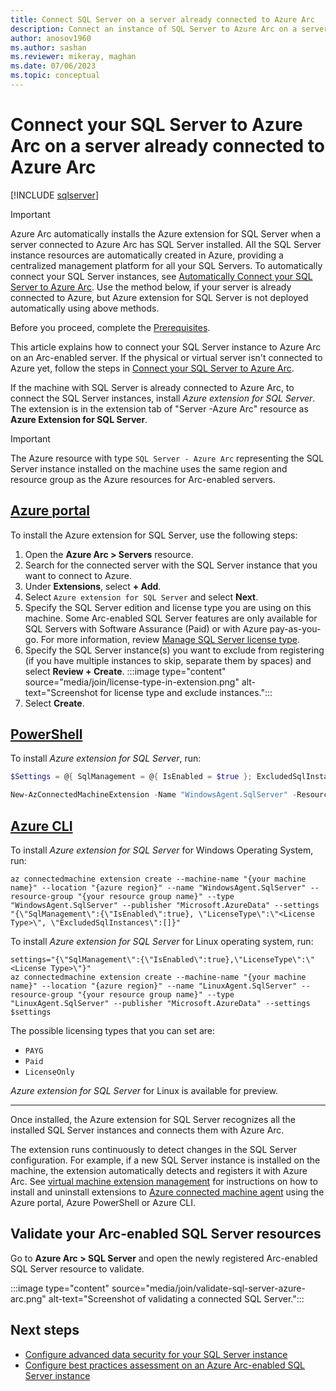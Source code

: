 ```yaml
---
title: Connect SQL Server on a server already connected to Azure Arc
description: Connect an instance of SQL Server to Azure Arc on a server that is already connected to Arc. Allows you to manage SQL Server centrally, as an Arc-enabled resource.
author: anosov1960
ms.author: sashan
ms.reviewer: mikeray, maghan
ms.date: 07/06/2023
ms.topic: conceptual
---
```


# Connect your SQL Server to Azure Arc on a server already connected to Azure Arc

[!INCLUDE [sqlserver](../../includes/applies-to-version/sqlserver.md)]

> [!IMPORTANT]  
> Azure Arc automatically installs the Azure extension for SQL Server when a server connected to Azure Arc has SQL Server installed. All the SQL Server instance resources are automatically created in Azure, providing a centralized management platform for all your SQL Servers.
To automatically connect your SQL Server instances, see [Automatically Connect your SQL Server to Azure Arc](automatically-connect.md).
Use the method below, if your server is already connected to Azure, but Azure extension for SQL Server is not deployed automatically using above methods.
>

Before you proceed, complete the [Prerequisites](prerequisites.md#prerequisites).

This article explains how to connect your SQL Server instance to Azure Arc on an Arc-enabled server. If the physical or virtual server isn't connected to Azure yet, follow the steps in [Connect your SQL Server to Azure Arc](connect.md).

If the machine with SQL Server is already connected to Azure Arc, to connect the SQL Server instances, install *Azure extension for SQL Server*. The extension is in the extension tab of "Server -Azure Arc" resource as **Azure Extension for SQL Server**.

> [!IMPORTANT]  
> The Azure resource with type `SQL Server - Azure Arc` representing the SQL Server instance installed on the machine uses the same region and resource group as the Azure resources for Arc-enabled servers.

## [Azure portal](#tab/azure)

To install the Azure extension for SQL Server, use the following steps:

1. Open the **Azure Arc > Servers** resource.
1. Search for the connected server with the SQL Server instance that you want to connect to Azure.
1. Under **Extensions**, select **+ Add**.
1. Select `Azure extension for SQL Server` and select **Next**.
1. Specify the SQL Server edition and license type you are using on this machine. Some Arc-enabled SQL Server features are only available for SQL Servers with Software Assurance (Paid) or with Azure pay-as-you-go. For more information, review [Manage SQL Server license type](manage-configuration.md).
1. Specify the SQL Server instance(s) you want to exclude from registering (if you have multiple instances to skip, separate them by spaces) and select **Review + Create**.
   :::image type="content" source="media/join/license-type-in-extension.png" alt-text="Screenshot for license type and exclude instances.":::
1. Select **Create**.

## [PowerShell](#tab/powershell)

To install *Azure extension for SQL Server*, run:

```powershell
$Settings = @{ SqlManagement = @{ IsEnabled = $true }; ExcludedSqlInstances = @(<Comma separated names of SQL Server instances, eg: "MSSQLSERVER01","MSSQLSERVER">); LicenseType="<License Type>"}

New-AzConnectedMachineExtension -Name "WindowsAgent.SqlServer" -ResourceGroupName {your resource group name} -MachineName {your machine name} -Location {azure region} -Publisher "Microsoft.AzureData" -Settings $Settings -ExtensionType "WindowsAgent.SqlServer"
```

## [Azure CLI](#tab/az)

To install *Azure extension for SQL Server* for Windows Operating System, run:

```azurecli
az connectedmachine extension create --machine-name "{your machine name}" --location "{azure region}" --name "WindowsAgent.SqlServer" --resource-group "{your resource group name}" --type "WindowsAgent.SqlServer" --publisher "Microsoft.AzureData" --settings "{\"SqlManagement\":{\"IsEnabled\":true}, \"LicenseType\":\"<License Type>\", \"ExcludedSqlInstances\":[]}"
```

To install *Azure extension for SQL Server* for Linux operating system, run:

```azurecli
settings="{\"SqlManagement\":{\"IsEnabled\":true},\"LicenseType\":\"<License Type>\"}"
az connectedmachine extension create --machine-name "{your machine name}" --location "{azure region}" --name "LinuxAgent.SqlServer" --resource-group "{your resource group name}" --type "LinuxAgent.SqlServer" --publisher "Microsoft.AzureData" --settings $settings
```

The possible licensing types that you can set are:

- `PAYG`
- `Paid`
- `LicenseOnly`

*Azure extension for SQL Server* for Linux is available for preview.

---

Once installed, the Azure extension for SQL Server recognizes all the installed SQL Server instances and connects them with Azure Arc.

The extension runs continuously to detect changes in the SQL Server configuration. For example, if a new SQL Server instance is installed on the machine, the extension automatically detects and registers it with Azure Arc. See [virtual machine extension management](/azure/azure-arc/servers/manage-vm-extensions) for instructions on how to install and uninstall extensions to [Azure connected machine agent](/azure/azure-arc/servers/agent-overview) using the Azure portal, Azure PowerShell or Azure CLI.

## Validate your Arc-enabled SQL Server resources

Go to **Azure Arc > SQL Server** and open the newly registered Arc-enabled SQL Server resource to validate.

:::image type="content" source="media/join/validate-sql-server-azure-arc.png" alt-text="Screenshot of validating a connected SQL Server.":::

## Next steps

- [Configure advanced data security for your SQL Server instance](configure-advanced-data-security.md)
- [Configure best practices assessment on an Azure Arc-enabled SQL Server instance](assess.md)
